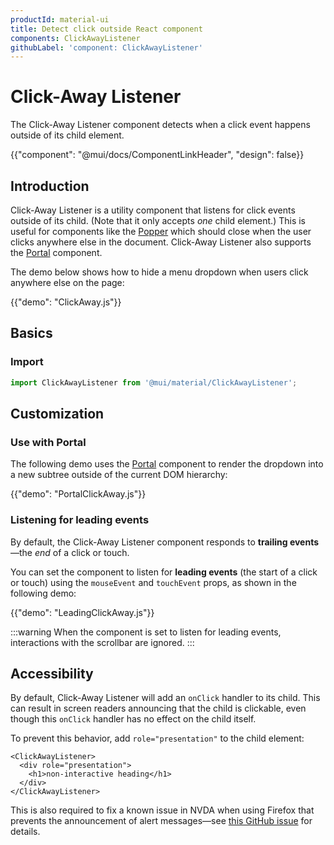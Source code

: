 ```yaml
---
productId: material-ui
title: Detect click outside React component
components: ClickAwayListener
githubLabel: 'component: ClickAwayListener'
---
```


# Click-Away Listener

<p class="description">The Click-Away Listener component detects when a click event happens outside of its child element.</p>

{{"component": "@mui/docs/ComponentLinkHeader", "design": false}}

## Introduction

Click-Away Listener is a utility component that listens for click events outside of its child.
(Note that it only accepts _one_ child element.)
This is useful for components like the [Popper](/material-ui/react-popper/) which should close when the user clicks anywhere else in the document.
Click-Away Listener also supports the [Portal](/material-ui/react-portal/) component.

The demo below shows how to hide a menu dropdown when users click anywhere else on the page:

{{"demo": "ClickAway.js"}}

## Basics

### Import

```jsx
import ClickAwayListener from '@mui/material/ClickAwayListener';
```

## Customization

### Use with Portal

The following demo uses the [Portal](/material-ui/react-portal/) component to render the dropdown into a new subtree outside of the current DOM hierarchy:

{{"demo": "PortalClickAway.js"}}

### Listening for leading events

By default, the Click-Away Listener component responds to **trailing events**—the _end_ of a click or touch.

You can set the component to listen for **leading events** (the start of a click or touch) using the `mouseEvent` and `touchEvent` props, as shown in the following demo:

{{"demo": "LeadingClickAway.js"}}

:::warning
When the component is set to listen for leading events, interactions with the scrollbar are ignored.
:::

## Accessibility

By default, Click-Away Listener will add an `onClick` handler to its child.
This can result in screen readers announcing that the child is clickable, even though this `onClick` handler has no effect on the child itself.

To prevent this behavior, add `role="presentation"` to the child element:

```tsx
<ClickAwayListener>
  <div role="presentation">
    <h1>non-interactive heading</h1>
  </div>
</ClickAwayListener>
```

This is also required to fix a known issue in NVDA when using Firefox that prevents the announcement of alert messages—see [this GitHub issue](https://github.com/mui/material-ui/issues/29080) for details.
